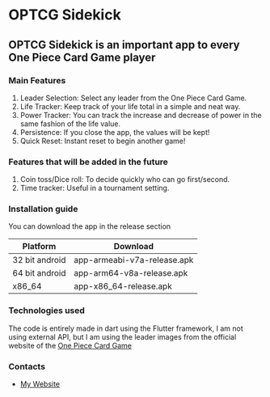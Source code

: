 # OPTCG Sidekick

## OPTCG Sidekick is an important app to every One Piece Card Game player

### Main Features
1. Leader Selection: Select any leader from the One Piece Card Game.
2. Life Tracker: Keep track of your life total in a simple and neat way.
3. Power Tracker: You can track the increase and decrease of power in the same fashion of the life value.
4. Persistence: If you close the app, the values will be kept!
5. Quick Reset: Instant reset to begin another game!

### Features that will be added in the future
1. Coin toss/Dice roll: To decide quickly who can go first/second.
2. Time tracker: Useful in a tournament setting.

### Installation guide
You can download the app in the release section

| Platform       | Download                    |
|----------------|-----------------------------|
| 32 bit android | app-armeabi-v7a-release.apk |
| 64 bit android | app-arm64-v8a-release.apk   |
| x86_64         | app-x86_64-release.apk      |

### Technologies used
The code is entirely made in dart using the Flutter framework, I am not using external API, but I am using the leader images from the official website of the [One Piece Card Game](https://en.onepiece-cardgame.com/cardlist/?series=569113)

### Contacts

- [My Website](https://lorenzozulli.github.io)